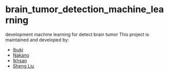 # brain_tumor_detection_machine_learning
development machine learning for detect brain tumor
This project is maintained and developed by:

- [Ibuki]()
- [Nakano](https://github.com/Nakano079)  
- [Ikhsan](https://github.com/Ikhsanmn)  
- [Sheng Liu]()
